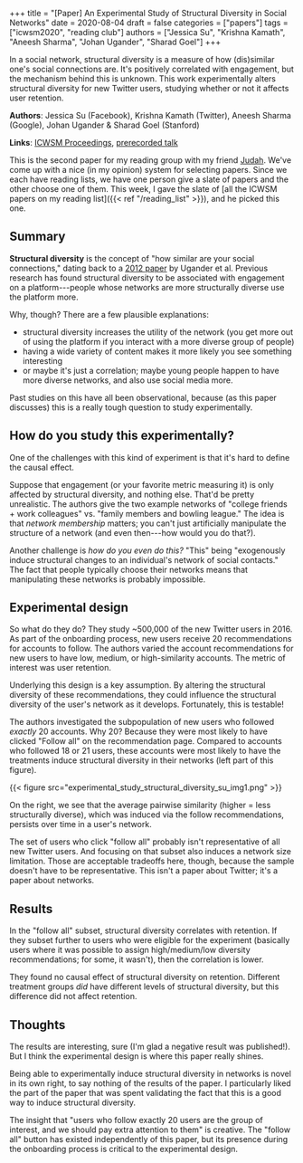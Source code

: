 +++
title = "[Paper] An Experimental Study of Structural Diversity in Social Networks"
date = 2020-08-04
draft = false
categories = ["papers"]
tags = ["icwsm2020", "reading club"]
authors = ["Jessica Su", "Krishna Kamath", "Aneesh Sharma", "Johan Ugander", "Sharad Goel"]
+++

In a social network, structural diversity is a measure of how (dis)similar one's social connections are. It's positively correlated with engagement, but the mechanism behind this is unknown. This work experimentally alters structural diversity for new Twitter users, studying whether or not it affects user retention.

<!--more-->

**Authors**: Jessica Su (Facebook), Krishna Kamath (Twitter), Aneesh Sharma (Google), Johan Ugander & Sharad Goel (Stanford)

**Links**: [ICWSM Proceedings](https://aaai.org/ojs/index.php/ICWSM/article/view/7332), [prerecorded talk](https://www.youtube.com/watch?v=Cf2kK18I1XE&)

This is the second paper for my reading group with my friend [Judah](https://judahgnewman.com/). We've come up with a nice (in my opinion) system for selecting papers. Since we each have reading lists, we have one person give a slate of papers and the other choose one of them. This week, I gave the slate of [all the ICWSM papers on my reading list]({{< ref "/reading_list" >}}), and he picked this one.


## Summary
**Structural diversity** is the concept of "how similar are your social connections," dating back to a [2012 paper](https://www.pnas.org/content/109/16/5962) by Ugander et al. Previous research has found structural diversity to be associated with engagement on a platform---people whose networks are more structurally diverse use the platform more.

Why, though? There are a few plausible explanations:
 * structural diversity increases the utility of the network (you get more out of using the platform if you interact with a more diverse group of people)
 * having a wide variety of content makes it more likely you see something interesting
 * or maybe it's just a correlation; maybe young people happen to have more diverse networks, and also use social media more.

Past studies on this have all been observational, because (as this paper discusses) this is a really tough question to study experimentally. 


## How do you study this experimentally?
One of the challenges with this kind of experiment is that it's hard to define the causal effect. 

Suppose that engagement (or your favorite metric measuring it) is only affected by structural diversity, and nothing else. That'd be pretty unrealistic. The authors give the two example networks of "college friends + work colleagues" vs. "family members and bowling league." The idea is that *network membership* matters; you can't just artificially manipulate the structure of a network (and even then---how would you do that?).

Another challenge is *how do you even do this?* "This" being "exogenously induce structural changes to an individual's network of social contacts." The fact that people typically choose their networks means that manipulating these networks is probably impossible.


## Experimental design
So what do they do? They study ~500,000 of the new Twitter users in 2016. As part of the onboarding process, new users receive 20 recommendations for accounts to follow. The authors varied the account recommendations for new users to have low, medium, or high-similarity accounts. The metric of interest was user retention.

Underlying this design is a key assumption. By altering the structural diversity of these recommendations, they could influence the structural diversity of the user's network as it develops. Fortunately, this is testable!

The authors investigated the subpopulation of new users who followed *exactly* 20 accounts. Why 20? Because they were most likely to have clicked "Follow all" on the recommendation page. Compared to accounts who followed 18 or 21 users, these accounts were most likely to have the treatments induce structural diversity in their networks (left part of this figure).

{{< figure src="experimental_study_structural_diversity_su_img1.png" >}}

On the right, we see that the average pairwise similarity (higher = less structurally diverse), which was induced via the follow recommendations, persists over time in a user's network.

The set of users who click "follow all" probably isn't representative of all new Twitter users. And focusing on that subset also induces a network size limitation. Those are  acceptable tradeoffs here, though, because the sample doesn't have to be representative. This isn't a paper about Twitter; it's a paper about networks.


## Results
In the "follow all" subset, structural diversity correlates with retention. If they subset further to users who were eligible for the experiment (basically users where it was possible to assign high/medium/low diversity recommendations; for some, it wasn't), then the correlation is lower.

They found no causal effect of structural diversity on retention. Different treatment groups *did* have different levels of structural diversity, but this difference did not affect retention.


## Thoughts
The results are interesting, sure (I'm glad a negative result was published!). But I think the experimental design is where this paper really shines.

Being able to experimentally induce structural diversity in networks is novel in its own right, to say nothing of the results of the paper. I particularly liked the part of the paper that was spent validating the fact that this is a good way to induce structural diversity.

The insight that "users who follow exactly 20 users are the group of interest, and we should pay extra attention to them" is creative. The "follow all" button has existed independently of this paper, but its presence during the onboarding process is critical to the experimental design.




